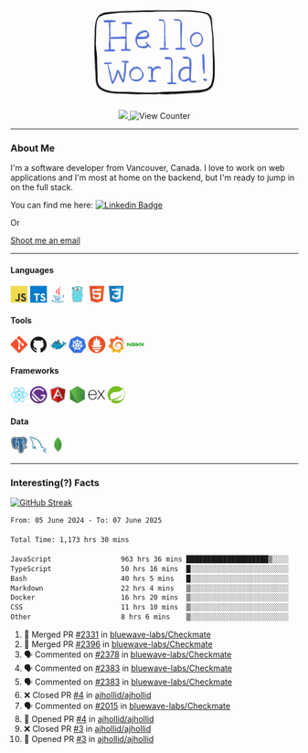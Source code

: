 <div align="center">
    <img src="./img/hello_world.webp" height="200px" width="">
    <div>
        <a href="https://www.linkedin.com/in/ajhollid">
            <img src="https://img.shields.io/badge/LinkedIn-blue"/>
        </a>
        <img src="https://komarev.com/ghpvc/?username=ajhollid&color=yellow" alt="View Counter">
    </div>
</div>

---

### About Me

I'm a software developer from Vancouver, Canada. I love to work on web applications and I'm most at home on the backend, but I'm ready to jump in on the full stack.

You can find me here: [![Linkedin Badge](https://img.shields.io/badge/-ajhollid-blue?style=flat&logo=Linkedin&logoColor=white)](https://www.linkedin.com/in/ajhollid)

Or

[Shoot me an email](mailto:ajhollid@gmail.com)

---

#### Languages

<div>
    <img src="./img/devicons/javascript-original.svg" width=30 height=30 alt="JavaScript">
    <img src="/img/devicons/typescript-original.svg" width=30 height=30 alt="TypeScript">
    <img src="./img/devicons/java-original.svg" width=30 height=30 alt="Java">
    <img src="./img/devicons/go-original.svg" width=30 height=30 alt="Golang">
    <img src="./img/devicons/html5-original.svg" width=30 height=30 alt="HTML 5">
    <img src="./img/devicons/css3-original.svg" width=30 height=30 alt="CSS 3">
</div>

#### Tools

<div>
    <img src="./img/devicons/git-original.svg" width=30 height=30 alt="Git">
    <img src="./img/devicons/github-original.svg" width=30 height=30 alt="Github">
    <img src="./img/devicons/docker-original.svg" width=30 
    height=30 alt="Docker">
    <img src="./img/devicons/kubernetes-original.svg" width=30 height=30 alt="K8">
    <img src="./img/devicons/prometheus-original.svg" width=30 height=30 alt="Prometheus">
    <img src="./img/devicons/grafana-original.svg" width=30 height=30 alt="Grafana">
    <img src="./img/devicons/nginx-original.svg" width=30 height=30 alt="Nginx">
</div>

#### Frameworks

<div>
    <img src="./img/devicons/react-original.svg" width=30 height=30 alt="React">
    <img src="./img/devicons/gatsby-original.svg" width=30 height=30 alt="Gatsby">
    <img src="./img/devicons/angularjs-original.svg" width=30 height=30 alt="AngularJS">
    <img src="./img/devicons/nodejs-original.svg" width=30 height=30 alt="NodeJS">
    <img src="./img/devicons/express-original.svg" width=30 height=30 alt="Express">
    <img src="./img/devicons/spring-original.svg" width=30 height=30 alt="Spring">
</div>

#### Data

<div>
    <img src="./img/devicons/postgresql-original.svg" width=30 height=30 alt="Postgresql">
    <img src="./img/devicons/mysql-original.svg" width=30 height=30 alt="Mysql">
    <img src="./img/devicons/mongodb-original.svg" width=30 height=30 alt="MongoDB">
</div>

---

### Interesting(?) Facts

[![GitHub Streak](http://github-readme-streak-stats.herokuapp.com?user=ajhollid)](https://git.io/streak-stats)

 <!--START_SECTION:waka-->

```txt
From: 05 June 2024 - To: 07 June 2025

Total Time: 1,173 hrs 30 mins

JavaScript                 963 hrs 36 mins ████████████████████▒░░░░   81.55 %
TypeScript                 50 hrs 16 mins  █░░░░░░░░░░░░░░░░░░░░░░░░   04.25 %
Bash                       40 hrs 5 mins   █░░░░░░░░░░░░░░░░░░░░░░░░   03.39 %
Markdown                   22 hrs 4 mins   ▒░░░░░░░░░░░░░░░░░░░░░░░░   01.87 %
Docker                     16 hrs 20 mins  ▒░░░░░░░░░░░░░░░░░░░░░░░░   01.38 %
CSS                        11 hrs 10 mins  ▒░░░░░░░░░░░░░░░░░░░░░░░░   00.95 %
Other                      8 hrs 6 mins    ▒░░░░░░░░░░░░░░░░░░░░░░░░   00.69 %
```

<!--END_SECTION:waka-->


<!--START_SECTION:activity-->
1. 🎉 Merged PR [#2331](https://github.com/bluewave-labs/Checkmate/pull/2331) in [bluewave-labs/Checkmate](https://github.com/bluewave-labs/Checkmate)
2. 🎉 Merged PR [#2396](https://github.com/bluewave-labs/Checkmate/pull/2396) in [bluewave-labs/Checkmate](https://github.com/bluewave-labs/Checkmate)
3. 🗣 Commented on [#2378](https://github.com/bluewave-labs/Checkmate/issues/2378#issuecomment-2936059034) in [bluewave-labs/Checkmate](https://github.com/bluewave-labs/Checkmate)
4. 🗣 Commented on [#2383](https://github.com/bluewave-labs/Checkmate/pull/2383#issuecomment-2936053055) in [bluewave-labs/Checkmate](https://github.com/bluewave-labs/Checkmate)
5. 🗣 Commented on [#2383](https://github.com/bluewave-labs/Checkmate/pull/2383#issuecomment-2932716043) in [bluewave-labs/Checkmate](https://github.com/bluewave-labs/Checkmate)
6. ❌ Closed PR [#4](https://github.com/ajhollid/ajhollid/pull/4) in [ajhollid/ajhollid](https://github.com/ajhollid/ajhollid)
7. 🗣 Commented on [#2015](https://github.com/bluewave-labs/Checkmate/issues/2015#issuecomment-2932652155) in [bluewave-labs/Checkmate](https://github.com/bluewave-labs/Checkmate)
8. 💪 Opened PR [#4](https://github.com/ajhollid/ajhollid/pull/4) in [ajhollid/ajhollid](https://github.com/ajhollid/ajhollid)
9. ❌ Closed PR [#3](https://github.com/ajhollid/ajhollid/pull/3) in [ajhollid/ajhollid](https://github.com/ajhollid/ajhollid)
10. 💪 Opened PR [#3](https://github.com/ajhollid/ajhollid/pull/3) in [ajhollid/ajhollid](https://github.com/ajhollid/ajhollid)
<!--END_SECTION:activity-->
